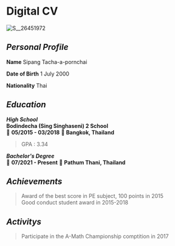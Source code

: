 # Digital CV

![S__26451972](https://user-images.githubusercontent.com/95371748/144287952-ba1aba40-5e6b-46b5-8d13-cacff396f55e.jpg)

## _Personal Profile_
**Name** Sipang Tacha-a-pornchai

**Date of Birth** 1 July 2000

**Nationality** Thai

## _Education_

**_High School_**<br>
**Bodindecha (Sing Singhaseni) 2 School**<br>
:date: **05/2015 - 03/2018** :round_pushpin: **Bangkok, Thailand**<br>
> GPA : 3.34

**_Bachelor's Degree_**<br>
:date: **07/2021 - Present** :round_pushpin: **Pathum Thani, Thailand**

## _Achievements_

> Award of the best score in PE subject, 100 points in 2015<br>
> Good conduct student award in 2015-2018

## _Activitys_

> Participate in the A-Math Championship comptition in 2017
